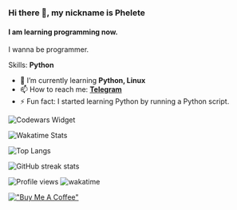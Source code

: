 ### Hi there 👋, my nickname is Phelete
#### I am learning programming now.
I wanna be programmer.

Skills: **Python**

- 🌱 I’m currently learning **Python, Linux**
- 📫 How to reach me: [**Telegram**](https://t.me/phelete)
- ⚡ Fun fact: I started learning Python by running a Python script.

![Codewars Widget](https://www.codewars.com/users/Phelete/badges/large)

![Wakatime Stats](https://github-readme-stats.vercel.app/api/wakatime?username=Phelete&layout=compact&theme=dark)

![Top Langs](https://github-readme-stats.vercel.app/api/top-langs/?username=Phelete&theme=dark)

![GitHub streak stats](https://github-readme-streak-stats.herokuapp.com/?user=Phelete&theme=dark)

![Profile views](https://gpvc.arturio.dev/Phelete) ![wakatime](https://wakatime.com/badge/user/a4b8c60e-9615-4fd6-b89a-e9f542d2d6ff.svg)

[!["Buy Me A Coffee"](https://www.buymeacoffee.com/assets/img/custom_images/orange_img.png)](https://www.buymeacoffee.com/phelete)
